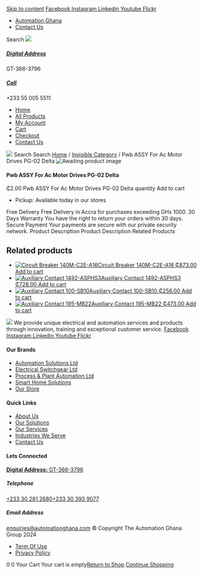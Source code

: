[Skip to content](https://store.automationghana.com/product/pwb-assy-for-ac-motor-drives-pg-02-delta-2/#content)
[ Facebook ](https://www.facebook.com/automationgh/) [ Instagram ](https://www.instagram.com/automationgh/) [ Linkedin ](https://www.linkedin.com/company/the-automation-ghana-limited/) [ Youtube ](https://www.youtube.com/channel/UCurrRDUSm5oIW39VXjn1u0w) [ Flickr ](https://www.flickr.com/photos/181794037@N07/)
  * [ Automation Ghana ](https://automationghana.com)
  * [ Contact Us ](https://store.automationghana.com/contact/)


Search
[ ![](https://store.automationghana.com/wp-content/uploads/2024/04/Website-TAGG-Logo-BLUE.png) ](https://store.automationghana.com/)
[ ](https://maps.app.goo.gl/m4xeaagWCNbLk4jM6)
#####  [ Digital Address ](https://maps.app.goo.gl/m4xeaagWCNbLk4jM6)
GT-366-3796 
[ ](tel:+233550055511)
#####  [ Call ](tel:+233550055511)
+233 55 005 5511 
  * [Home](https://store.automationghana.com/)
  * [All Products](https://store.automationghana.com/shop/)
  * [My Account](https://store.automationghana.com/my-account/)
  * [Cart](https://store.automationghana.com/cart/)
  * [Checkout](https://store.automationghana.com/checkout/)
  * [Contact Us](https://store.automationghana.com/contact/)


[![](https://store.automationghana.com/wp-content/uploads/2024/04/AutomationGhana_logo_white.png)](https://store.automationghana.com)
Search
Search
[Home](https://store.automationghana.com) / [Invisible Category](https://store.automationghana.com/product-category/invisible-category/) / Pwb ASSY For Ac Motor Drives PG-02 Delta
![Awaiting product image](https://store.automationghana.com/wp-content/uploads/woocommerce-placeholder-600x600.png)
####  Pwb ASSY For Ac Motor Drives PG-02 Delta 
₵2.00
Pwb ASSY For Ac Motor Drives PG-02 Delta quantity
Add to cart
  * Pickup: Available today in our stores


Free Delivery 
Free Delivery in Accra for purchases exceeding GHs 1000. 
30 Days Warranty 
You have the right to return your orders within 30 days. 
Secure Payment 
Your payments are secure with our private security network. 
Product Description
Product Description
Related Products 
## Related products
  * [![Circuit Breaker 140M-C2E-A16](https://store.automationghana.com/wp-content/uploads/2020/12/140M-C2E-A16-300x300.jpg)Circuit Breaker 140M-C2E-A16 ₵873.00 ](https://store.automationghana.com/product/circuit-breaker-140m-c2e-a16/)
[Add to cart](https://store.automationghana.com/product/pwb-assy-for-ac-motor-drives-pg-02-delta-2/?add-to-cart=2979)
  * [![Auxiliary Contact 1492-ASPHS3](https://store.automationghana.com/wp-content/uploads/2020/12/1492-ASPHS3-300x300.jpg)Auxiliary Contact 1492-ASPHS3 ₵728.00 ](https://store.automationghana.com/product/auxiliary-contact-1492-asphs3/)
[Add to cart](https://store.automationghana.com/product/pwb-assy-for-ac-motor-drives-pg-02-delta-2/?add-to-cart=2969)
  * [![Auxiliary Contact 100-SB10](https://store.automationghana.com/wp-content/uploads/2020/11/Auxilliary-Contact-300x300.jpg)Auxiliary Contact 100-SB10 ₵256.00 ](https://store.automationghana.com/product/auxiliary-contact-100-sb10/)
[Add to cart](https://store.automationghana.com/product/pwb-assy-for-ac-motor-drives-pg-02-delta-2/?add-to-cart=2952)
  * [![Auxiliary Contact 195-MB22](https://store.automationghana.com/wp-content/uploads/2020/11/A-B-300x300.jpg)Auxiliary Contact 195-MB22 ₵473.00 ](https://store.automationghana.com/product/auxiliary-contact-195-mb22/)
[Add to cart](https://store.automationghana.com/product/pwb-assy-for-ac-motor-drives-pg-02-delta-2/?add-to-cart=2948)


![](https://store.automationghana.com/wp-content/uploads/2024/04/AutomationGhana_logo_white.png)
We provide unique electrical and automation services and products through innovation, training and exceptional customer service.
[ Facebook ](https://www.facebook.com/automationgh/) [ Instagram ](https://www.instagram.com/automationgh/) [ Linkedin ](https://www.linkedin.com/company/the-automation-ghana-limited/) [ Youtube ](https://www.youtube.com/channel/UCurrRDUSm5oIW39VXjn1u0w) [ Flickr ](https://www.flickr.com/photos/181794037@N07/)
#### Our Brands
  * [ Automation Solutions Ltd ](https://store.automationghana.com/product/pwb-assy-for-ac-motor-drives-pg-02-delta-2/)
  * [ Electrical Switchgear Ltd ](https://store.automationghana.com/product/pwb-assy-for-ac-motor-drives-pg-02-delta-2/)
  * [ Process & Plant Automation Ltd ](https://store.automationghana.com/product/pwb-assy-for-ac-motor-drives-pg-02-delta-2/)
  * [ Smart Home Solutions ](https://store.automationghana.com/product/pwb-assy-for-ac-motor-drives-pg-02-delta-2/)
  * [ Our Store ](https://store.automationghana.com/product/pwb-assy-for-ac-motor-drives-pg-02-delta-2/)


#### Quick Links
  * [ About Us ](https://store.automationghana.com/product/pwb-assy-for-ac-motor-drives-pg-02-delta-2/)
  * [ Our Solutions ](https://store.automationghana.com/product/pwb-assy-for-ac-motor-drives-pg-02-delta-2/)
  * [ Our Services ](https://store.automationghana.com/product/pwb-assy-for-ac-motor-drives-pg-02-delta-2/)
  * [ Industries We Serve ](https://store.automationghana.com/product/pwb-assy-for-ac-motor-drives-pg-02-delta-2/)
  * [ Contact Us ](https://store.automationghana.com/product/pwb-assy-for-ac-motor-drives-pg-02-delta-2/)


#### Lets Connected
[**Digital Address:** GT-366-3796](https://maps.app.goo.gl/m4xeaagWCNbLk4jM6)
#####  Telephone 
[ +233 30 281 2680](tel:+233302812680)[+233 30 393 9077](https://store.automationghana.com/product/pwb-assy-for-ac-motor-drives-pg-02-delta-2/+233303939077)
#####  Email Address 
enquiries@automationghana.com 
© Copyright The Automation Ghana Group 2024
  * [ Term Of Use ](https://store.automationghana.com/product/pwb-assy-for-ac-motor-drives-pg-02-delta-2/)
  * [ Privacy Policy ](https://store.automationghana.com/product/pwb-assy-for-ac-motor-drives-pg-02-delta-2/)


0
0
Your Cart
Your cart is empty[Return to Shop](https://store.automationghana.com/shop/)
[Continue Shopping](https://store.automationghana.com/product/pwb-assy-for-ac-motor-drives-pg-02-delta-2/)
